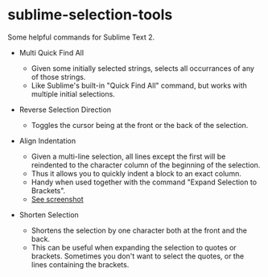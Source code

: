 sublime-selection-tools
=======================

Some helpful commands for Sublime Text 2.

- Multi Quick Find All
    - Given some initially selected strings, selects all occurrances of any of those strings.
    - Like Sublime's built-in "Quick Find All" command, but works with multiple initial selections.

- Reverse Selection Direction
    - Toggles the cursor being at the front or the back of the selection.

- Align Indentation
    - Given a multi-line selection, all lines except the first will be reindented to the character column of the beginning of the selection.
    - Thus it allows you to quickly indent a block to an exact column.
    - Handy when used together with the command "Expand Selection to Brackets".
    - [See screenshot](https://raw.github.com/wiki/simonrad/sublime-selection-tools/AlignIndentation.png)

- Shorten Selection
    - Shortens the selection by one character both at the front and the back.
    - This can be useful when expanding the selection to quotes or brackets. Sometimes you don't want to select the quotes, or the lines containing the brackets.
